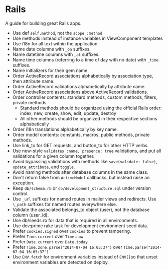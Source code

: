 # Rails

A guide for building great Rails apps.

- Use def `self.method`, not the `scope :method`
- Use methods instead of instance variables in ViewComponent templates
- Use i18n for all text within the application.
- Name date columns with `_on` suffixes.
- Name datetime columns with `_at` suffixes.
- Name time columns (referring to a time of day with no date) with `_time` suffixes.
- Name initializers for their gem name.
- Order ActiveRecord associations alphabetically by association type, then
  attribute name.
- Order ActiveRecord validations alphabetically by attribute name.
- Order ActiveRecord associations above ActiveRecord validations.
- Order controller contents: standard methods, custom methods, filters, private methods.
  - Standard methods should be organized using the official Rails order: index, new, create, show, edit, update, destroy
  - All other methods should be organized in their respective sections alphabetically
- Order i18n translations alphabetically by key name.
- Order model contents: constants, macros, public methods, private methods.
- Use link_to for GET requests, and button_to for other HTTP verbs.
- Use new-style `validates :name, presence: true` validations, and put all validations for a given column together.
- Avoid bypassing validations with methods like `save(validate: false)`, `update_attribute`, and `toggle`.
- Avoid naming methods after database columns in the same class.
- Don't return false from `ActiveModel` callbacks, but instead raise an exception.
- Keep `db/schema.rb` or `db/development_structure.sql` under version control.
- Use `_url` suffixes for named routes in mailer views and redirects. Use `\_path` suffixes for named routes everywhere else.
- Validate the associated belongs_to object (user), not the database column (user_id).
- Use db/seeds.rb for data that is required in all environments.
- Use dev:prime rake task for development environment seed data.
- Prefer `cookies.signed` over `cookies` to prevent tampering.
- Prefer `Time.current` over `Time.now`
- Prefer `Date.current` over `Date.today`
- Prefer `Time.zone.parse("2014-07-04 16:05:37")` over `Time.parse("2014-07-04 16:05:37")`
- Use `ENV.fetch` for environment variables instead of `ENV[]`so that unset environment variables are detected on deploy.
